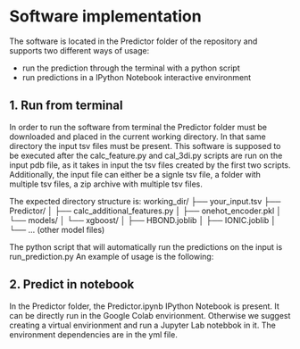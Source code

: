 # Software implementation
The software is located in the Predictor folder of the repository and supports two different ways of usage:
* run the prediction through the terminal with a python script
* run predictions in a IPython Notebook interactive environment

## 1. Run from terminal
In order to run the software from terminal the Predictor folder must be downloaded and placed in the current working directory. In that same directory the input tsv files must be present.
This software is supposed to be executed after the calc_feature.py and cal_3di.py scripts are run on the input pdb file, as it takes in input the tsv files created by the first two scripts.
Additionally, the input file can either be a signle tsv file, a folder with multiple tsv files, a zip archive with multiple tsv files.

The expected directory structure is:
working_dir/
├── your_input.tsv
├── Predictor/
│   ├── calc_additional_features.py
│   ├── onehot_encoder.pkl
│   └── models/
│       └── xgboost/
│           ├── HBOND.joblib
│           ├── IONIC.joblib
│           └── ... (other model files)

The python script that will automatically run the predictions on the input is run_prediction.py
An example of usage is the following:




## 2. Predict in notebook
In the Predictor folder, the Predictor.ipynb IPython Notebook is present. It can be directly run in the Google Colab envirionment. Otherwise we suggest creating a virtual envirionment 
and run a Jupyter Lab notebbok in it. The environment dependencies are in the yml file.
